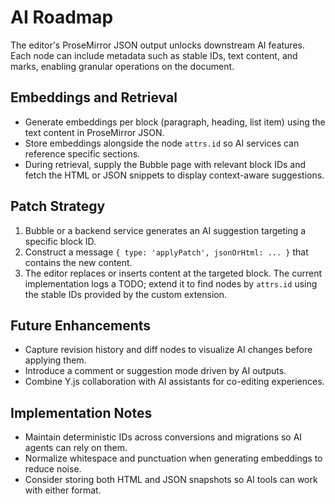 # AI Roadmap

The editor's ProseMirror JSON output unlocks downstream AI features. Each node can include metadata such as stable IDs, text content, and marks, enabling granular operations on the document.

## Embeddings and Retrieval

- Generate embeddings per block (paragraph, heading, list item) using the text content in ProseMirror JSON.
- Store embeddings alongside the node `attrs.id` so AI services can reference specific sections.
- During retrieval, supply the Bubble page with relevant block IDs and fetch the HTML or JSON snippets to display context-aware suggestions.

## Patch Strategy

1. Bubble or a backend service generates an AI suggestion targeting a specific block ID.
2. Construct a message `{ type: 'applyPatch', jsonOrHtml: ... }` that contains the new content.
3. The editor replaces or inserts content at the targeted block. The current implementation logs a TODO; extend it to find nodes by `attrs.id` using the stable IDs provided by the custom extension.

## Future Enhancements

- Capture revision history and diff nodes to visualize AI changes before applying them.
- Introduce a comment or suggestion mode driven by AI outputs.
- Combine Y.js collaboration with AI assistants for co-editing experiences.

## Implementation Notes

- Maintain deterministic IDs across conversions and migrations so AI agents can rely on them.
- Normalize whitespace and punctuation when generating embeddings to reduce noise.
- Consider storing both HTML and JSON snapshots so AI tools can work with either format.
